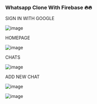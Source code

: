 ### Whatsapp Clone With Firebase 🔥🔥

SIGN IN WITH GOOGLE

![image](https://user-images.githubusercontent.com/86301474/214016833-eb288644-24af-4cf3-81d4-e7ca2016324e.png)

HOMEPAGE

![image](https://user-images.githubusercontent.com/86301474/214017069-14c3d9b3-0d97-462c-acf2-d39cfcda8fc8.png)

CHATS

![image](https://user-images.githubusercontent.com/86301474/214017181-e9ced39a-a027-4c17-96b0-57968738d75c.png)

ADD NEW CHAT

![image](https://user-images.githubusercontent.com/86301474/214017449-9d5ad416-6291-49d0-b204-5e1ce034c6e6.png)

![image](https://user-images.githubusercontent.com/86301474/214017666-12dcde4f-b999-4b94-b330-5789fdee34a9.png)



